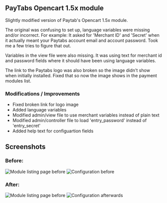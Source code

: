 ## PayTabs Opencart 1.5x module

Slightly modified version of Paytab's Opencart 1.5x module.

The original was confusing to set up, language variables were missing and/or incorrect. For example: It asked for 'Merchant ID' and 'Secret' when it actually meant your Paytabs account email and account password. Took me a few tries to figure that out.

Variables in the view file were also missing. It was using text for merchant id and password fields where it should have been using language variables. 

The link to the Paytabs logo was also broken so the image didn't show when initially installed. Fixed that so now the image shows in the payment modules list.

### Modifications / Improvements

- Fixed broken link for logo image
- Added language variables
- Modified admin/view file to use merchant variables instead of plain text
- Modified admin/controller file to load 'entry_password' instead of 'entry_secret'
- Added help text for configuartion fields

Screenshots
---

### Before:

![Module listing page before](https://github.com/aamnah/opencart-paytabs/blob/master/screenshots/paytabs-1a.png)
![Configuration before](https://github.com/aamnah/opencart-paytabs/blob/master/screenshots/paytabs-1b.png)

### After:

![Module listing page before](https://github.com/aamnah/opencart-paytabs/blob/master/screenshots/paytabs-2a.png)
![Configuration afterwards](https://github.com/aamnah/opencart-paytabs/blob/master/screenshots/paytabs-2b.png)
